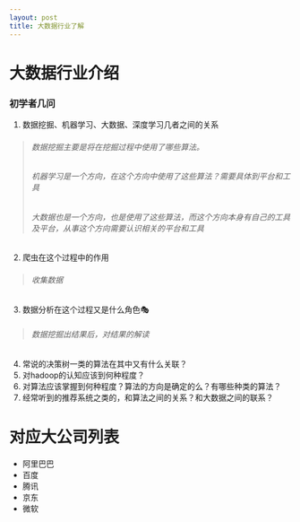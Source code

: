 ```yaml
---
layout: post
title: 大数据行业了解
---
```


# 大数据行业介绍
### 初学者几问
1. 数据挖掘、机器学习、大数据、深度学习几者之间的关系
 >###### 数据挖掘主要是将在挖掘过程中使用了哪些算法。
 >
 >###### 机器学习是一个方向，在这个方向中使用了这些算法？需要具体到平台和工具
 >
 >###### 大数据也是一个方向，也是使用了这些算法，而这个方向本身有自己的工具及平台，从事这个方向需要认识相关的平台和工具
2. 爬虫在这个过程中的作用
 >###### 收集数据
3. 数据分析在这个过程又是什么角色🎭
 >###### 数据挖掘出结果后，对结果的解读
4. 常说的决策树一类的算法在其中又有什么关联？
5. 对hadoop的认知应该到何种程度？
6. 对算法应该掌握到何种程度？算法的方向是确定的么？有哪些种类的算法？
7. 经常听到的推荐系统之类的，和算法之间的关系？和大数据之间的联系？

# 对应大公司列表
* 阿里巴巴
* 百度
* 腾讯
* 京东
* 微软
